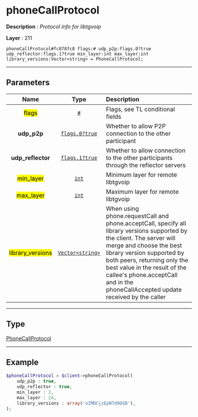 # phoneCallProtocol

**Description** : *Protocol info for libtgvoip*

**Layer** : 211

```tl
phoneCallProtocol#fc878fc8 flags:# udp_p2p:flags.0?true udp_reflector:flags.1?true min_layer:int max_layer:int library_versions:Vector<string> = PhoneCallProtocol;
```

---

## Parameters

| Name | Type | Description |
| :---: | :---: | :--- |
| <mark>flags</mark> | [`#`](type/#) | Flags, see TL conditional fields |
| **udp_p2p** | [`flags.0?true`](type/true) | Whether to allow P2P connection to the other participant |
| **udp_reflector** | [`flags.1?true`](type/true) | Whether to allow connection to the other participants through the reflector servers |
| <mark>min_layer</mark> | [`int`](type/int) | Minimum layer for remote libtgvoip |
| <mark>max_layer</mark> | [`int`](type/int) | Maximum layer for remote libtgvoip |
| <mark>library_versions</mark> | [`Vector<string>`](type/string) | When using phone.requestCall and phone.acceptCall, specify all library versions supported by the client. The server will merge and choose the best library version supported by both peers, returning only the best value in the result of the callee's phone.acceptCall and in the phoneCallAccepted update received by the caller |

---

## Type

[PhoneCallProtocol](type/PhoneCallProtocol)

---

## Example

```php
$phoneCallProtocol = $client->phoneCallProtocol(
	udp_p2p : true,
	udp_reflector : true,
	min_layer : 2,
	max_layer : 24,
	library_versions : array('oIMDCjzEpN7d9OSB'),
);
```